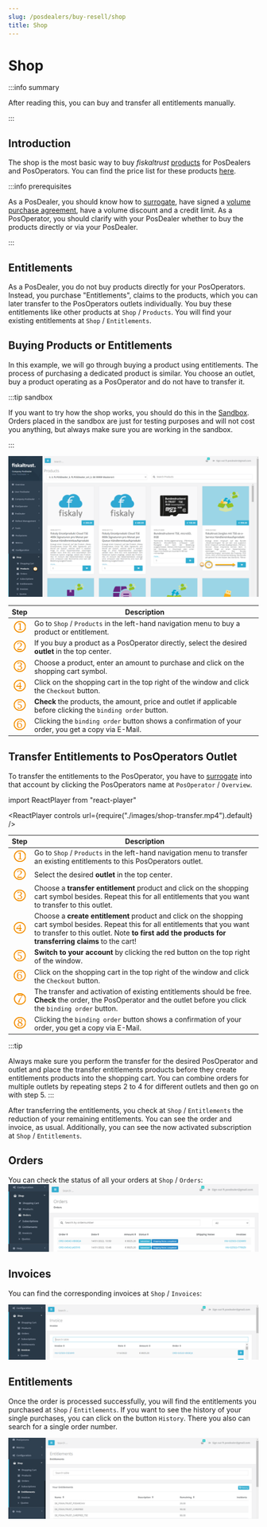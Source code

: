 ```yaml
---
slug: /posdealers/buy-resell/shop
title: Shop
---
```

# Shop

:::info summary

After reading this, you can buy and transfer all entitlements manually.

:::

## Introduction

The shop is the most basic way to buy _fiskaltrust_ [products](products) for PosDealers and PosOperators. You can find the price list for these products [here](overview.md#Contact-information-and-pricelists).

:::info prerequisites

As a PosDealer, you should know how to [surrogate](../getting-started/operator-onboarding/surrogating), have signed a  [volume purchase agreement](overview.md), have a volume discount and a credit limit. 
As a PosOperator, you should clarify with your PosDealer whether to buy the products directly or via your PosDealer.

:::

## Entitlements

As a PosDealer, you do not buy products directly for your PosOperators. Instead, you purchase "Entitlements", claims to the products, which you can later transfer to the PosOperators outlets individually. You buy these entitlements like other products at `Shop` / `Products`. You will find your existing entitlements at `Shop` / `Entitlements`. 

## Buying Products or Entitlements

In this example, we will go through buying a product using entitlements. The process of purchasing a dedicated product is similar. You choose an outlet, buy a product operating as a PosOperator and do not have to transfer it.

:::tip sandbox

If you want to try how the shop works, you should do this in the [Sandbox](../getting-started/sandbox). Orders placed in the sandbox are just for testing purposes and will not cost you anything, but always make sure you are working in the sandbox.

:::

![Products](./images/products.png)

|             Step             | Description                                                  |
| :--------------------------: | ------------------------------------------------------------ |
| ![](../images/numbers/1.png) | Go to `Shop` / `Products` in the left-hand navigation menu to buy a product or entitlement. |
| ![](../images/numbers/2.png) | If you buy a product as a PosOperator directly, select the desired **outlet** in the top center.  |
| ![](../images/numbers/3.png) | Choose a product, enter an amount to purchase and click on the shopping cart symbol.  |
| ![](../images/numbers/4.png) | Click on the shopping cart in the top right of the window and click the `Checkout` button.  | 
| ![](../images/numbers/5.png) | **Check** the products, the amount, price and outlet if applicable before clicking the `binding order` button.| 
| ![](../images/numbers/6.png) | Clicking the `binding order` button shows a confirmation of your order, you get a copy via E-Mail.  | 

## Transfer Entitlements to PosOperators Outlet
To transfer the entitlements to the PosOperator, you have to [surrogate](../getting-started/operator-onboarding/surrogating) into that account by clicking the PosOperators name at `PosOperator` / `Overview`. 

import ReactPlayer from "react-player"

<ReactPlayer controls url={require("./images/shop-transfer.mp4").default} /><br />

|             Step             | Description                                                  |
| :--------------------------: | ------------------------------------------------------------ |
| ![](../images/numbers/1.png) | Go to `Shop` / `Products` in the left-hand navigation menu to transfer an existing entitlements to this PosOperators outlet. |
| ![](../images/numbers/2.png) | Select the desired **outlet** in the top center. |
| ![](../images/numbers/3.png) | Choose a **transfer entitlement** product and click on the shopping cart symbol besides. Repeat this for all entitlements that you want to transfer to this outlet.  |
| ![](../images/numbers/4.png) | Choose a **create entitlement** product and click on the shopping cart symbol besides. Repeat this for all entitlements that you want to transfer to this outlet. Note **to first add the products for transferring claims** to the cart! |
| ![](../images/numbers/5.png) | **Switch to your account** by clicking the red button on the top right of the window. |
| ![](../images/numbers/6.png) | Click on the shopping cart in the top right of the window and click the `Checkout` button.  | 
| ![](../images/numbers/7.png) | The transfer and activation of existing entitlements should be free. **Check** the order, the PosOperator and the outlet before you click the `binding order` button.| 
| ![](../images/numbers/8.png) |Clicking the `binding order` button shows a confirmation of your order, you get a copy via E-Mail.  | 

:::tip 

Always make sure you perform the transfer for the desired PosOperator and outlet and place the transfer entitlements products before they create entitlements products into the shopping cart.
You can combine orders for multiple outlets by repeating steps 2 to 4 for different outlets and then go on with step 5.
:::

After transferring the entitlements, you check at `Shop` / `Entitlements` the reduction of your remaining entitlements. You can see the order and invoice, as usual. Additionally, you can see the now activated subscription at `Shop` / `Entitlements`.

## Orders

You can check the status of all your orders at `Shop` / `Orders`:
![Orders](./images/orders.png)

## Invoices
You can find the corresponding invoices at `Shop` / `Invoices`:

![Invoices](./images/invoices.png)

## Entitlements
Once the order is processed successfully, you will find the entitlements you purchased at `Shop` / `Entitlements`. If you want to see the history of your single purchases, you can click on the button `History`. There you also can search for a single order number.

![Entitlements](./images/entitlements.png)